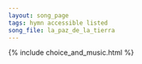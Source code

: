 ```yaml
---
layout: song_page
tags: hymn accessible listed
song_file: la_paz_de_la_tierra
---
```


{% include choice_and_music.html %}
